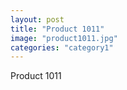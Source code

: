 ```yaml
---
layout: post
title: "Product 1011"
image: "product1011.jpg"
categories: "category1"
---
```

Product 1011
